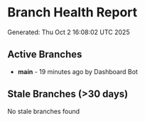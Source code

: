 # Branch Health Report
Generated: Thu Oct  2 16:08:02 UTC 2025

## Active Branches
- **main** - 19 minutes ago by Dashboard Bot

## Stale Branches (>30 days)
No stale branches found
